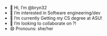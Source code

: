 - 👋 Hi, I’m @bryn32
- 👀 I’m interested in Software engineering/dev
- 🌱 I’m currently Getting my CS degree at ASU!
- 💞️ I’m looking to collaborate on ?!
- 😄 Pronouns: she/her
<!---
bryn32/bryn32 is a ✨ special ✨ repository because its `README.md` (this file) appears on your GitHub profile.
You can click the Preview link to take a look at your changes.
--->
